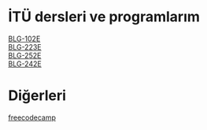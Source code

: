 # İTÜ dersleri ve programlarım

[BLG-102E](https://github.com/ozberkhz/ozberkhz/tree/main/blg102e) <br />
[BLG-223E](https://github.com/ozberkhz/ozberkhz/tree/main/blg223e) <br />
[BLG-252E](https://github.com/ozberkhz/ozberkhz/tree/main/blg252e) <br />
[BLG-242E](https://github.com/ozberkhz/ozberkhz/tree/main/blg242e) <br />

# Diğerleri

[freecodecamp](https://github.com/ozberkhz/ozberkhz/tree/main/freecodecamp) <br />



<!---
ozberkhz/ozberkhz is a ✨ special ✨ repository because its `README.md` (this file) appears on your GitHub profile.
You can click the Preview link to take a look at your changes.
--->

